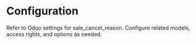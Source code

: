 # Configuration

Refer to Odoo settings for sale_cancel_reason. Configure related models, access rights, and options as needed.
